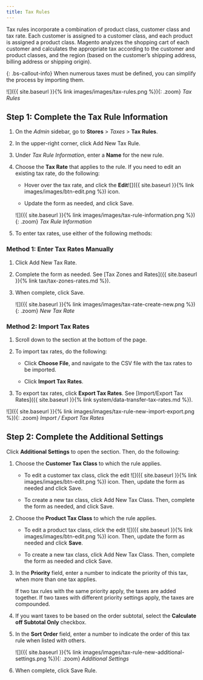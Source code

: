 ```yaml
---
title: Tax Rules
---
```


Tax rules incorporate a combination of product class, customer class and tax rate. Each customer is assigned to a customer class, and each product is assigned a product class. Magento analyzes the shopping cart of each customer and calculates the appropriate tax according to the customer and product classes, and the region (based on the customer’s shipping address, billing address or shipping origin).

{: .bs-callout-info}
When numerous taxes must be defined, you can simplify the process by importing them.

![]({{ site.baseurl }}{% link images/images/tax-rules.png %}){: .zoom}
_Tax Rules_

## Step 1: Complete the Tax Rule Information

1. On the _Admin_ sidebar, go to **Stores** > _Taxes_ > **Tax Rules**.

1. In the upper-right corner, click <span class="btn">Add New Tax Rule</span>.

1. Under _Tax Rule Information_, enter a **Name** for the new rule.

1. Choose the **Tax Rate** that applies to the rule. If you need to edit an existing tax rate, do the following:

    - Hover over the tax rate, and click the **Edit**![]({{ site.baseurl }}{% link images/images/btn-edit.png %}) icon.

    - Update the form as needed, and click <span class="btn">Save</span>.

    ![]({{ site.baseurl }}{% link images/images/tax-rule-information.png %}){: .zoom}
    _Tax Rule Information_

1. To enter tax rates, use either of the following methods:

### Method 1: Enter Tax Rates Manually

1. Click <span class="btn">Add New Tax Rate</span>.

1. Complete the form as needed. See [Tax Zones and Rates]({{ site.baseurl }}{% link tax/tax-zones-rates.md %}).

1. When complete, click <span class="btn">Save</span>.

    ![]({{ site.baseurl }}{% link images/images/tax-rate-create-new.png %}){: .zoom}
    _New Tax Rate_

### Method 2: Import Tax Rates

1. Scroll down to the section at the bottom of the page.

1. To import tax rates, do the following:

    - Click **Choose File**, and navigate to the CSV file with the tax rates to be imported.

    - Click **Import Tax Rates**.

1. To export tax rates, click **Export Tax Rates**. See [Import/Export Tax Rates]({{ site.baseurl }}{% link system/data-transfer-tax-rates.md %}).

![]({{ site.baseurl }}{% link images/images/tax-rule-new-import-export.png %}){: .zoom}
_Import / Export Tax Rates_

## Step 2: Complete the Additional Settings

Click **Additional Settings** to open the section. Then, do the following:

1. Choose the **Customer Tax Class** to which the rule applies.

    - To edit a customer tax class, click the edit ![]({{ site.baseurl }}{% link images/images/btn-edit.png %}) icon. Then, update the form as needed and click <span class="btn">Save</span>.

    - To create a new tax class, click <span class="btn">Add New Tax Class</span>. Then, complete the form as needed, and click <span class="btn">Save</span>.

1. Choose the **Product Tax Class** to which the rule applies.

    - To edit a product tax class, click the edit ![]({{ site.baseurl }}{% link images/images/btn-edit.png %}) icon. Then, update the form as needed and click **Save**.

    - To create a new tax class, click <span class="btn">Add New Tax Class</span>. Then, complete the form as needed and click <span class="btn">Save</span>.

1. In the **Priority** field, enter a number to indicate the priority of this tax, when more than one tax applies.

    If two tax rules with the same priority apply, the taxes are added together. If two taxes with different priority settings apply, the taxes are compounded.

1. If you want taxes to be based on the order subtotal, select the **Calculate off Subtotal Only** checkbox.

1. In the **Sort Order** field, enter a number to indicate the order of this tax rule when listed with others.

    ![]({{ site.baseurl }}{% link images/images/tax-rule-new-additional-settings.png %}){: .zoom}
    _Additional Settings_

1. When complete, click <span class="btn">Save Rule</span>.
